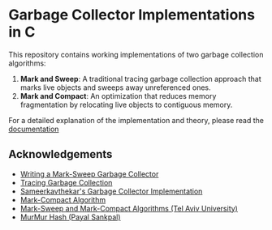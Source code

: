 # Garbage Collector Implementations in C

This repository contains working implementations of two garbage collection algorithms:

1. **Mark and Sweep**: A traditional tracing garbage collection approach that marks live objects and sweeps away unreferenced ones.
2. **Mark and Compact**: An optimization that reduces memory fragmentation by relocating live objects to contiguous memory.


For a detailed explanation of the implementation and theory, please read the [documentation](./log.MD)

## Acknowledgements

- [Writing a Mark-Sweep Garbage Collector](http://dmitrysoshnikov.com/compilers/writing-a-mark-sweep-garbage-collector/)
- [Tracing Garbage Collection](https://en.wikipedia.org/wiki/Tracing_garbage_collection)
- [Sameerkavthekar's Garbage Collector Implementation](https://github.com/sameerkavthekar/garbage-collector)
- [Mark-Compact Algorithm](https://en.wikipedia.org/wiki/Mark-compact_algorithm)
- [Mark-Sweep and Mark-Compact Algorithms (Tel Aviv University)](https://www.cs.tau.ac.il//~maon/teaching/2014-2015/seminar/seminar1415a-lec2-mark-sweep-mark-compact.pdf)
- [MurMur Hash (Payal Sankpal)](https://github.com/PayalSankpal/DSA-BloomFilters)
